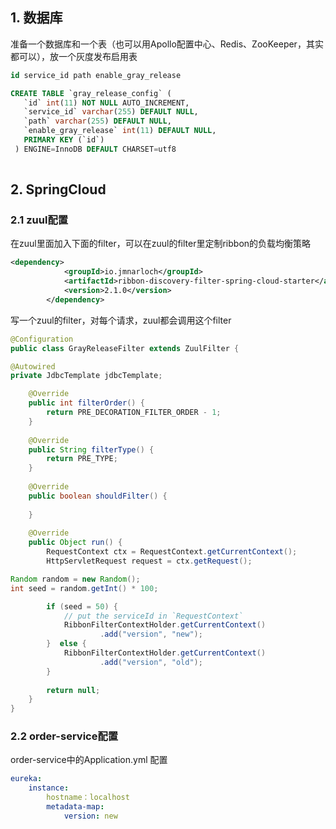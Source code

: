 ## 1. 数据库

准备一个数据库和一个表（也可以用Apollo配置中心、Redis、ZooKeeper，其实都可以），放一个灰度发布启用表

```sql
id service_id path enable_gray_release

CREATE TABLE `gray_release_config` (
   `id` int(11) NOT NULL AUTO_INCREMENT,
   `service_id` varchar(255) DEFAULT NULL,
   `path` varchar(255) DEFAULT NULL,
   `enable_gray_release` int(11) DEFAULT NULL,
   PRIMARY KEY (`id`)
 ) ENGINE=InnoDB DEFAULT CHARSET=utf8
 
```



## 2. SpringCloud

### 2.1 zuul配置

在zuul里面加入下面的filter，可以在zuul的filter里定制ribbon的负载均衡策略
```xml
<dependency>
			<groupId>io.jmnarloch</groupId>
			<artifactId>ribbon-discovery-filter-spring-cloud-starter</artifactId>
			<version>2.1.0</version>
		</dependency>
```

写一个zuul的filter，对每个请求，zuul都会调用这个filter
```java
@Configuration
public class GrayReleaseFilter extends ZuulFilter {

@Autowired
private JdbcTemplate jdbcTemplate;

    @Override
    public int filterOrder() {
        return PRE_DECORATION_FILTER_ORDER - 1;
    }
     
    @Override
    public String filterType() {
        return PRE_TYPE;
    }
     
    @Override
    public boolean shouldFilter() {
    	
    }
     
    @Override
    public Object run() {
        RequestContext ctx = RequestContext.getCurrentContext();
        HttpServletRequest request = ctx.getRequest();

Random random = new Random();
int seed = random.getInt() * 100;

        if (seed = 50) {
            // put the serviceId in `RequestContext`
            RibbonFilterContextHolder.getCurrentContext()
                    .add("version", "new");
        }  else {
            RibbonFilterContextHolder.getCurrentContext()
                    .add("version", "old");
        }
        
        return null;
    }
}
```



### 2.2 order-service配置

order-service中的Application.yml 配置

```yml
eureka: 
	instance: 
		hostname：localhost
		metadata-map: 
			version: new

```

